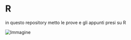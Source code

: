# R
in questo repository metto le prove e gli appunti presi su R




![Immagine](https://technosoups.com/wp-content/uploads/2021/03/R-programming-language.jpg)

